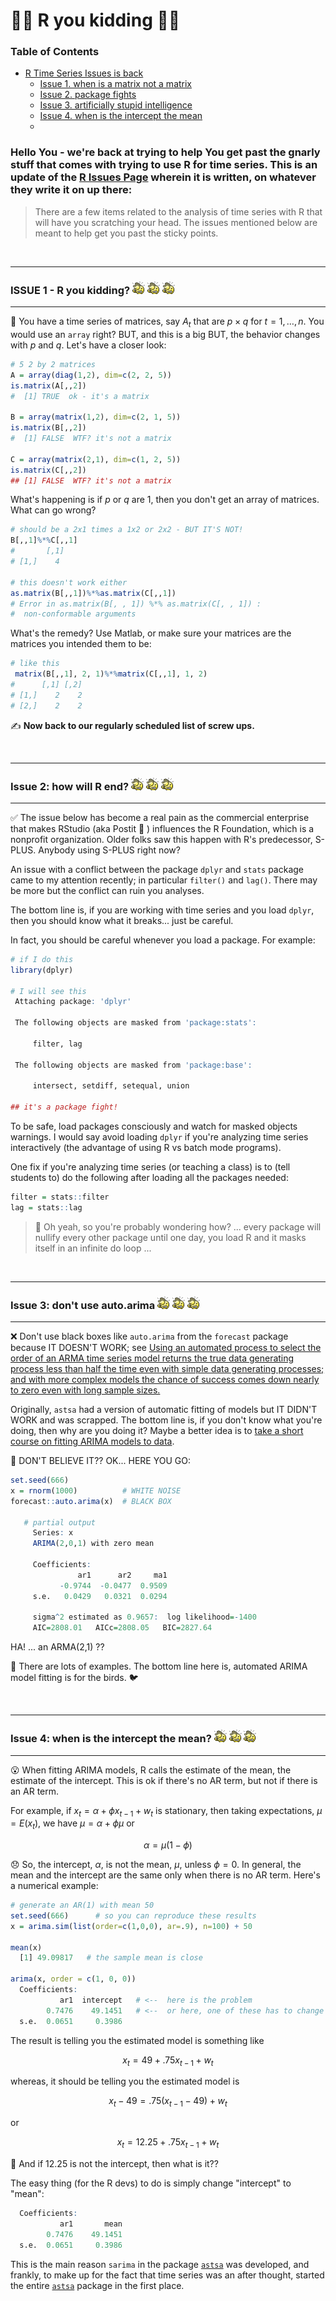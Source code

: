 # &#128018;&#128018; R you kidding &#128018;&#128018;



### Table of Contents
  * [R Time Series Issues is back](#hello-you---were-back-at-trying-to-help-you-get-past-the-gnarly-stuff-that-comes-with-trying-to-use-r-for-time-series-this-is-an-update-of-the-r-issues-page-wherein-it-is-written-on-whatever-they-write-it-on-up-there)
    * [Issue 1. when is a matrix not a matrix](#issue-1---r-you-kidding)
    * [Issue 2. package fights](#issue-2-how-will-r-end)
    * [Issue 3. artificially stupid intelligence](#issue-3-dont-use-autoarima)
    * [Issue 4. when is the intercept the mean](#issue-4-when-is-the-intercept-the-mean)
    * 

###  Hello You - we're back at trying to help You get past the gnarly stuff that comes with trying to use R for time series. This is an update of the [R Issues Page](https://www.stat.pitt.edu/stoffer/tsa4/Rissues.htm) wherein it is written, on whatever they write it on up there: 


> There are a few items related to the analysis of time series with R that will have you scratching your head. The issues mentioned below are meant to help get you past the sticky points. 







<br/>

---
###  ISSUE 1 - R you kidding? ![](figs/slaphead.gif) ![](figs/slaphead.gif) ![](figs/slaphead.gif)

---

&#128309; You have a time series of matrices, say $A_t$ that are $p\times q$ for $t=1,\dots, n$.  You would use an `array` right?  BUT, and this is a big BUT, the behavior changes with $p$ and $q$.  Let's have a closer look: 

```r
# 5 2 by 2 matrices
A = array(diag(1,2), dim=c(2, 2, 5))
is.matrix(A[,,2])
#  [1] TRUE  ok - it's a matrix
 
B = array(matrix(1,2), dim=c(2, 1, 5))
is.matrix(B[,,2])
#  [1] FALSE  WTF? it's not a matrix

C = array(matrix(2,1), dim=c(1, 2, 5))
is.matrix(C[,,2])
## [1] FALSE  WTF? it's not a matrix
```

What's happening is if $p$ or $q$ are 1, then you don't get an array of matrices.
What can go wrong?

```r 
# should be a 2x1 times a 1x2 or 2x2 - BUT IT'S NOT!
B[,,1]%*%C[,,1]
#       [,1]
# [1,]    4

# this doesn't work either
as.matrix(B[,,1])%*%as.matrix(C[,,1])
# Error in as.matrix(B[, , 1]) %*% as.matrix(C[, , 1]) : 
#  non-conformable arguments
```
What's the remedy? Use Matlab, or make sure your matrices are the matrices you intended them to be:

```r
# like this
 matrix(B[,,1], 2, 1)%*%matrix(C[,,1], 1, 2)
#      [,1] [,2]
# [1,]    2    2
# [2,]    2    2
```

&#9997; **Now back to our regularly scheduled list of screw ups.**

<br/>

---

### Issue 2:  how will R end?   ![](figs/slaphead.gif) ![](figs/slaphead.gif) ![](figs/slaphead.gif)

---

&#9989; 
The issue below has become a real pain as  the commercial enterprise that makes RStudio (aka Postit &#128210; ) influences the R Foundation, which is a nonprofit organization.  Older folks saw this happen with R's predecessor, S-PLUS.  Anybody using S-PLUS right now?
  
 
An   issue with a conflict between the package  `dplyr`  and  `stats`  package  came to my attention recently; in particular `filter()` and `lag()`. There may be more but the conflict can ruin you analyses.

 The bottom line is, if you are working with time
    series and you load  `dplyr`, then you should know what it breaks... just be careful.
	

In fact, you should be careful whenever you load a package.  For example:
```r
# if I do this
library(dplyr)

# I will see this 
 Attaching package: 'dplyr' 

 The following objects are masked from 'package:stats': 

     filter, lag     

 The following objects are masked from 'package:base': 

     intersect, setdiff, setequal, union      

## it's a package fight!   
```
To be safe, load packages consciously and watch for masked objects warnings.  I would say avoid loading `dplyr` if
you're analyzing time series interactively (the advantage of using R vs batch mode programs). 

 
One fix if you're analyzing time series (or teaching a class) is to (tell students to) do the following after loading all the packages needed: 
```r
filter = stats::filter
lag = stats::lag
```

>&#128260; Oh yeah, so you're probably wondering how? ... every package will nullify every other package until one day, you load R and it masks itself in an infinite do loop ...



<br/>

---

### Issue 3:  don't use auto.arima   ![](figs/slaphead.gif) ![](figs/slaphead.gif) ![](figs/slaphead.gif)

---

&#x274C; Don't use black boxes like `auto.arima` from the `forecast` package because IT DOESN'T WORK; see [Using an automated process to select the order of an ARMA time series model returns the true data generating process less than half the time even with simple data generating processes; and with more complex models the chance of success comes down nearly to zero even with long sample sizes.](http://freerangestats.info/blog/2015/09/30/autoarima-success-rates)




Originally, `astsa` had a version of automatic fitting of models but IT DIDN'T WORK and was scrapped.  The bottom line is, if you don't know what you're doing, then why are you doing it? Maybe a better idea is to [take a short course on fitting ARIMA models to data](https://www.datacamp.com/courses/arima-models-in-r).

&#128055; DON'T BELIEVE IT?? OK... HERE YOU GO:

```r
set.seed(666)
x = rnorm(1000)          # WHITE NOISE
forecast::auto.arima(x)  # BLACK BOX

   # partial output
     Series: x
     ARIMA(2,0,1) with zero mean

     Coefficients:
               ar1      ar2     ma1
           -0.9744  -0.0477  0.9509
     s.e.   0.0429   0.0321  0.0294

     sigma^2 estimated as 0.9657:  log likelihood=-1400
     AIC=2808.01   AICc=2808.05   BIC=2827.64
````

 HA! ... an ARMA(2,1) ??  
 
 &#129344; There are lots of examples.  The bottom line here is, automated ARIMA model fitting is for the birds. &#128038;

 
<br/>

---

### Issue 4:  when is the intercept the mean?   ![](figs/slaphead.gif) ![](figs/slaphead.gif) ![](figs/slaphead.gif)

---


&#128558; When fitting ARIMA models, R calls the estimate of the mean, the estimate of the intercept. This is ok if there's no AR term, but not if there is an AR term.

For example, if $x_t = \alpha + \phi x_{t-1} + w_t$ is stationary, then taking expectations, 
$\mu = E(x_t)$, we have $\mu =  \alpha + \phi \mu$ or 

$$\alpha=\mu (1-\phi)$$


&#128542; So, the intercept, $\alpha$, is not the mean, $\mu$, unless $\phi= 0$. In general, the mean and the intercept are the same only when there is no AR term. Here's a numerical example:

```r
# generate an AR(1) with mean 50
set.seed(666)      # so you can reproduce these results
x = arima.sim(list(order=c(1,0,0), ar=.9), n=100) + 50 

mean(x)  
  [1] 49.09817   # the sample mean is close

arima(x, order = c(1, 0, 0))  
  Coefficients:
           ar1  intercept   # <--  here is the problem
        0.7476    49.1451   # <--  or here, one of these has to change
  s.e.  0.0651     0.3986
```

The result is telling you the estimated model is something like

$$ x_t = 49 + .75 x_{t-1} + w_t $$

whereas, it should be telling you the estimated model is

$$ x_t - 49 = .75 ( x_{t-1} - 49)+ w_t $$

or

$$ x_t = 12.25 + .75 x_{t-1} + w_t $$
  
&#129300; And if 12.25 is not the intercept, then what is it??

The easy thing (for the R devs) to do is simply change "intercept" to "mean":

```r
  Coefficients:
           ar1       mean  
        0.7476    49.1451
  s.e.  0.0651     0.3986
 ``` 

 This is the main reason `sarima` in the package [`astsa`](https://github.com/nickpoison/astsa) was developed, and frankly, to make up for the fact that time series was an after thought, started the entire [`astsa`](https://github.com/nickpoison/astsa) package in the first place.
